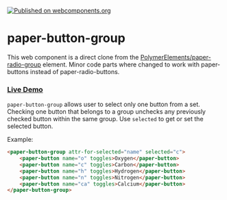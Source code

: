 [![Published on webcomponents.org](https://img.shields.io/badge/webcomponents.org-published-blue.svg)](https://www.webcomponents.org/element/Protoss78/paper-button-group)

# paper-button-group

This web component is a direct clone from the <a href="https://github.com/PolymerElements/paper-radio-group">PolymerElements/paper-radio-group</a> 
element. Minor code parts where changed to work with paper-buttons instead of
paper-radio-buttons.

<h3><a href="http://protoss78.github.io/paper-button-group/bower_components/paper-button-group/demo/index.html">Live Demo</a></h3>

`paper-button-group` allows user to select only one button from a set.
Checking one button that belongs to a group unchecks any
previously checked button within the same group. Use
`selected` to get or set the selected button.

Example:

<!---
```
<custom-element-demo>
  <template>
    <script src="../webcomponentsjs/webcomponents-lite.js"></script>
    <link rel="import" href="paper-button-group.html">
    <link rel="import" href="../paper-button/paper-button.html">
    <next-code-block></next-code-block>
  </template>
</custom-element-demo>
```
-->
```html
<paper-button-group attr-for-selected="name" selected="c">
    <paper-button name="o" toggles>Oxygen</paper-button>
    <paper-button name="c" toggles>Carbon</paper-button>
    <paper-button name="h" toggles>Hydrogen</paper-button>
    <paper-button name="n" toggles>Nitrogen</paper-button>
    <paper-button name="ca" toggles>Calcium</paper-button>
</paper-button-group>
```
